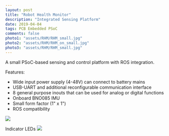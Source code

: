 ```yaml
---
layout: post
title: "Robot Health Monitor"
description: "Integrated Sensing Platform"
date: 2019-04-04
tags: PCB Embedded PSoC
comments: false
photo1: "assets/RHM/RHM_small.jpg"
photo2: "assets/RHM/RHM_on_small.jpg"
photo3: "assets/RHM/RHM_small.jpg"
---
```

A small PSoC-based sensing and control platform with ROS integration.

Features:
- Wide input power supply (4-48V) can connect to battery mains
- USB-UART and additional reconfigurable communication interface
- 8 general purpose inouts that can be used for analog or digital functions
- Onboard BNO085 IMU
- Small form factor (1" x 1")
- ROS compatibility

<img src="https://nick-paiva.github.io/assets/RHM.jpg">

Indicator LEDs
<img src="https://nick-paiva.github.io/assets/RHM_on.jpg">
